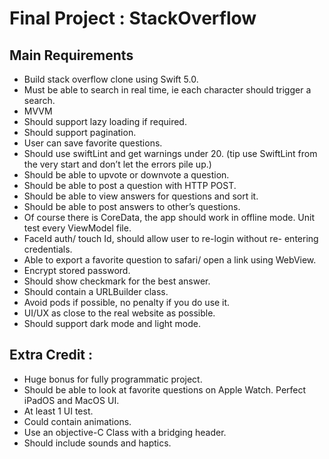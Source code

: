 # Final Project : StackOverflow

## Main Requirements
* Build stack overflow clone using Swift 5.0.
* Must be able to search in real time, ie each character should trigger a search.
* MVVM
* Should support lazy loading if required.
* Should support pagination.
* User can save favorite questions.
* Should use swiftLint and get warnings under 20. (tip use SwiftLint from the very start and don’t let the errors pile up.)
* Should be able to upvote or downvote a question.
* Should be able to post a question with HTTP POST.
* Should be able to view answers for questions and sort it.
* Should be able to post answers to other’s questions.
* Of course there is CoreData, the app should work in offline mode. Unit test every ViewModel file.
* FaceId auth/ touch Id, should allow user to re-login without re- entering credentials.
* Able to export a favorite question to safari/ open a link using WebView.
* Encrypt stored password.
* Should show checkmark for the best answer.
* Should contain a URLBuilder class.
* Avoid pods if possible, no penalty if you do use it.
* UI/UX as close to the real website as possible.
* Should support dark mode and light mode.

## Extra Credit :
* Huge bonus for fully programmatic project.
* Should be able to look at favorite questions on Apple Watch. Perfect iPadOS and MacOS UI.
* At least 1 UI test.
* Could contain animations.
* Use an objective-C Class with a bridging header.
* Should include sounds and haptics.
